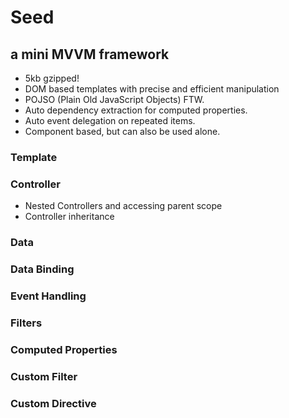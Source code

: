 # Seed
## a mini MVVM framework

- 5kb gzipped!
- DOM based templates with precise and efficient manipulation
- POJSO (Plain Old JavaScript Objects) FTW.
- Auto dependency extraction for computed properties.
- Auto event delegation on repeated items.
- Component based, but can also be used alone.

### Template

### Controller

- Nested Controllers and accessing parent scope
- Controller inheritance

### Data

### Data Binding

### Event Handling

### Filters

### Computed Properties

### Custom Filter

### Custom Directive